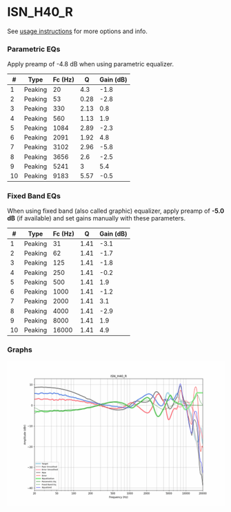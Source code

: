 # ISN_H40_R
See [usage instructions](https://github.com/jaakkopasanen/AutoEq#usage) for more options and info.

### Parametric EQs
Apply preamp of -4.8 dB when using parametric equalizer.

|   # | Type    |   Fc (Hz) |    Q |   Gain (dB) |
|-----|---------|-----------|------|-------------|
|   1 | Peaking |        20 | 4.3  |        -1.8 |
|   2 | Peaking |        53 | 0.28 |        -2.8 |
|   3 | Peaking |       330 | 2.13 |         0.8 |
|   4 | Peaking |       560 | 1.13 |         1.9 |
|   5 | Peaking |      1084 | 2.89 |        -2.3 |
|   6 | Peaking |      2091 | 1.92 |         4.8 |
|   7 | Peaking |      3102 | 2.96 |        -5.8 |
|   8 | Peaking |      3656 | 2.6  |        -2.5 |
|   9 | Peaking |      5241 | 3    |         5.4 |
|  10 | Peaking |      9183 | 5.57 |        -0.5 |

### Fixed Band EQs
When using fixed band (also called graphic) equalizer, apply preamp of **-5.0 dB** (if available) and set gains manually with these parameters.

|   # | Type    |   Fc (Hz) |    Q |   Gain (dB) |
|-----|---------|-----------|------|-------------|
|   1 | Peaking |        31 | 1.41 |        -3.1 |
|   2 | Peaking |        62 | 1.41 |        -1.7 |
|   3 | Peaking |       125 | 1.41 |        -1.8 |
|   4 | Peaking |       250 | 1.41 |        -0.2 |
|   5 | Peaking |       500 | 1.41 |         1.9 |
|   6 | Peaking |      1000 | 1.41 |        -1.2 |
|   7 | Peaking |      2000 | 1.41 |         3.1 |
|   8 | Peaking |      4000 | 1.41 |        -2.9 |
|   9 | Peaking |      8000 | 1.41 |         1.9 |
|  10 | Peaking |     16000 | 1.41 |         4.9 |

### Graphs
![](./ISN_H40_R.png)
